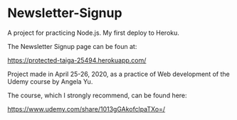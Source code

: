 # Newsletter-Signup
A project for practicing Node.js. My first deploy to Heroku.

The Newsletter Signup page can be foun at:

https://protected-taiga-25494.herokuapp.com/

Project made in April 25-26, 2020, as a practice of Web development of the Udemy course by Angela Yu.

The course, which I strongly recommend, can be found here: 

https://www.udemy.com/share/1013gGAkofclpaTXo=/
